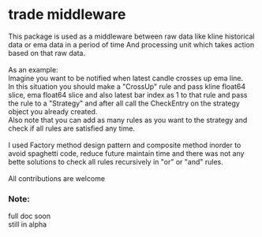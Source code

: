 # trade middleware
This package is used as a middleware between raw data like kline historical data or ema data in a period of time And processing unit which takes action based on that raw data.
</br>
</br>
As an example:
</br>
Imagine you want to be notified when latest candle crosses up ema line.</br>
In this situation you should make a "CrossUp" rule and pass kline float64 slice, ema float64 slice and also latest bar index as 1 to that rule and pass the rule to a "Strategy" and after all call the CheckEntry on the strategy object you already created.</br>
Also note that you can add as many rules as you want to the strategy and check if all rules are satisfied any time.
</br>
</br>
I used Factory method design pattern and composite method inorder to avoid spaghetti code, reduce future maintain time and there was not any bette solutions to check all rules recursively in "or" or "and" rules.
</br>
</br>
All contributions are welcome
</br>

### Note:
full doc soon 
</br>
still in alpha


